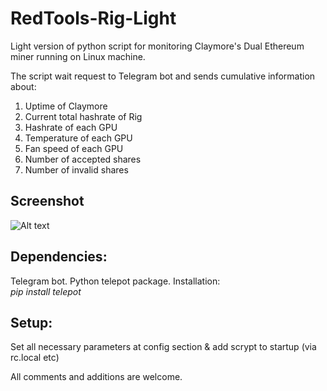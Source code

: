 # RedTools-Rig-Light

Light version of python script for monitoring Claymore's Dual Ethereum miner running on Linux machine. 

The script wait request to Telegram bot and sends cumulative information about:
  1. Uptime of Claymore
  2. Current total hashrate of Rig
  3. Hashrate of each GPU
  4. Temperature of each GPU
  5. Fan speed of each GPU
  6. Number of accepted shares
  7. Number of invalid shares

## Screenshot
![Alt text](https://github.com/pistonov/RedTools-Rig-Light/raw/master/screen.jpg "Optional Title")

## Dependencies:
Telegram bot.
Python telepot package. Installation:  
    *pip install telepot*
  
## Setup:
  Set all necessary parameters at config section & add scrypt to startup (via rc.local etc)

All comments and additions are welcome.
  
